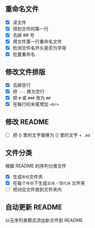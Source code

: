 ## 重命名文件
- [x] 读文件
- [x] 得到文件的第一行
- [x] 去掉 ## 号
- [x] 用文件第一行重命名文件
- [x] 检测文件名开头是否为字母
- [x] 批量重命名

## 修改文件排版
- [x] 去掉空行
- [x] 把 `---` 换为空行
- [x] 把 `#` 或 `###` 改为 `##`
- [x] 在每行的末尾增加 `<br>`

## 修改 README
- [ ] 把 () 里的文字替换为 [] 里的文字 + `.md`

## 文件分类
根据 README 的序列分类文件
- [x] 生成`年份`文件夹
- [x] 在每个`年份`下生成`古诗`／`现代诗` 文件夹
- [ ] 把对应文件放到文件夹内

## 自动更新 README
以无序列表模式添加新文件到 README
